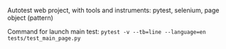 Autotest web project, with tools and instruments: pytest, selenium, page object (pattern)

Command for launch main test:
`pytest -v --tb=line --language=en tests/test_main_page.py`